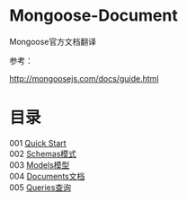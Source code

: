 # Mongoose-Document
Mongoose官方文档翻译

参考：     

http://mongoosejs.com/docs/guide.html

# 目录     

001 [Quick Start](https://github.com/luosijie/Mongoose-Document/blob/master/%5B001%5D%20Quick%20Start.md)          
002 [Schemas模式](https://github.com/luosijie/Mongoose-Document/blob/master/%5B002%5D%20Schemas.md)         
003 [Models模型](https://github.com/luosijie/Mongoose-Document/blob/master/%5B003%5Dmodels%E6%A8%A1%E5%9E%8B.md)   
004 [Documents文档](https://github.com/luosijie/Mongoose-Document/blob/master/%5B004%5D%20Documents%E6%96%87%E6%A1%A3.md)     
005 [Queries查询](https://github.com/luosijie/Mongoose-Document/blob/master/%5B005%5D%20Queries%E6%9F%A5%E8%AF%A2.md)
